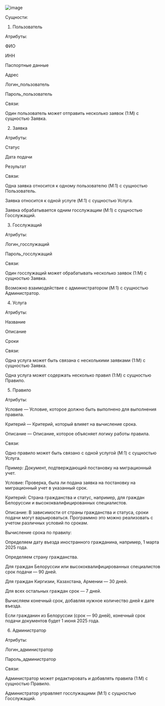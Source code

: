 ![image](https://github.com/user-attachments/assets/af207134-3dbc-4223-97a6-2856dc4a07d8)




Сущности:

1) Пользователь

Атрибуты:

ФИО

ИНН

Паспортные данные

Адрес

Логин_пользователь

Пароль_пользователь

Связи:

Один пользователь может отправить несколько заявок (1:M) с сущностью Заявка.


2) Заявка

Атрибуты:

Статус

Дата подачи

Результат

Связи:

Одна заявка относится к одному пользователю (M:1) с сущностью Пользователь.

Заявка относится к одной услуге (M:1) с сущностью Услуга.

Заявка обрабатывается одним госслужащим (M:1) с сущностью Госслужащий.


3) Госслужащий

Атрибуты:

Логин_госслужащий

Пароль_госслужащий

Связи:

Один госслужащий может обрабатывать несколько заявок (1:M) с сущностью Заявка.

Возможно взаимодействие с администратором (M:1) с сущностью Администратор.


4) Услуга

Атрибуты:

Название

Описание

Сроки

Связи:

Одна услуга может быть связана с несколькими заявками (1:M) с сущностью Заявка.

Одна услуга может содержать несколько правил (1:M) с сущностью Правило.


5) Правило

Атрибуты:

Условие — Условие, которое должно быть выполнено для выполнения правила.

Критерий — Критерий, который влияет на вычисление срока.

Описание — Описание, которое объясняет логику работы правила.

Связи:

Одно правило может быть связано с одной услугой (M:1) с сущностью Услуга.

Пример: Документ, подтверждающий постановку на миграционный учет.

Условие: Проверка, была ли подана заявка на постановку на миграционный учет в указанный срок.

Критерий: Страна гражданства и статус, например, для граждан Белоруссии и высококвалифицированных специалистов.

Описание: В зависимости от страны гражданства и статуса, сроки подачи могут варьироваться. Программно это можно реализовать с учетом различных условий по срокам.

Вычисление срока по правилу:

Определяем дату въезда иностранного гражданина, например, 1 марта 2025 года.

Определяем страну гражданства.

Для граждан Белоруссии или высококвалифицированных специалистов срок подачи — 90 дней.

Для граждан Киргизии, Казахстана, Армении — 30 дней.

Для всех остальных граждан срок — 7 дней.

Вычисляем конечный срок, добавляя нужное количество дней к дате въезда.

Если гражданин из Белоруссии (срок — 90 дней), конечный срок подачи документов будет 1 июня 2025 года.


6) Администратор

Атрибуты:

Логин_администратор

Пароль_администратор

Связи:

Администратор может редактировать и добавлять правила (1:M) с сущностью Правило.

Администратор управляет госслужащими (M:1) с сущностью Госслужащий.



